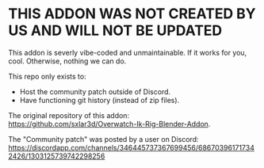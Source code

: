 # THIS ADDON WAS NOT CREATED BY US AND WILL NOT BE UPDATED
This addon is severly vibe-coded and unmaintainable. If it works for you, cool. Otherwise, nothing we can do.

This repo only exists to:
- Host the community patch outside of Discord.
- Have functioning git history (instead of zip files).

The original repository of this addon: https://github.com/sxlar3d/Overwatch-Ik-Rig-Blender-Addon.

The "Community patch" was posted by a user on Discord: https://discordapp.com/channels/346445737367699456/686703961717342426/1303125739742298256